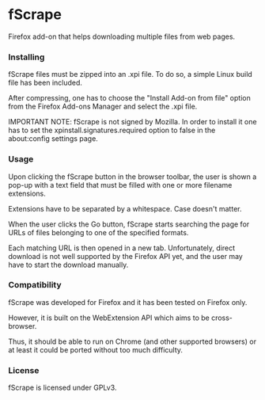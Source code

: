 # fScrape

Firefox add-on that helps downloading multiple files from web pages. 


### Installing

fScrape files must be zipped into an .xpi file. To do so, a simple Linux build
file has been included.

After compressing, one has to choose the "Install Add-on from file" option from
the Firefox Add-ons Manager and select the .xpi file.

IMPORTANT NOTE: fScrape is not signed by Mozilla. In order to install it one has to set 
the xpinstall.signatures.required option to false in the about:config settings
page.

### Usage

Upon clicking the fScrape button in the browser toolbar, the user is shown a
pop-up with a text field that must be filled with one or more filename
extensions.

Extensions have to be separated by a whitespace. Case doesn't matter.

When the user clicks the Go button, fScrape starts searching the page for
URLs of files belonging to one of the specified formats.

Each matching URL is then opened in a new tab. Unfortunately, direct download
is not well supported by the Firefox API yet, and the user may have to start the
download manually.

### Compatibility

fScrape was developed for Firefox and it has been tested on Firefox only.

However, it is built on the WebExtension API which aims to be cross-browser.

Thus, it should be able to run on Chrome (and other supported browsers) or at
least it could be ported without too much difficulty.

### License

fScrape is licensed under GPLv3.
